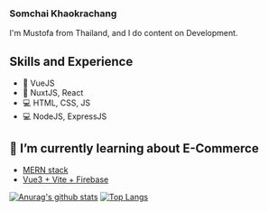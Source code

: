 ### Somchai Khaokrachang

I'm Mustofa from Thailand, and I do content on Development.

## Skills and Experience
* 📱 VueJS
* 📱 NuxtJS, React
* 💻 HTML, CSS, JS
* 💻 NodeJS, ExpressJS

## 🌱 I’m currently learning about E-Commerce
- [MERN stack](https://github.com/somchai3310/MERN)
- [Vue3 + Vite + Firebase](https://github.com/somchai3310/vue-firebase-e-commerce)

[![Anurag's github stats](https://github-readme-stats.vercel.app/api?username=somchai3310)](https://github.com/anuraghazra/github-readme-stats)
[![Top Langs](https://github-readme-stats.vercel.app/api/top-langs/?username=somchai3310)](https://github.com/anuraghazra/github-readme-stats)


<!--
**somchai3310/somchai3310** is a ✨ _special_ ✨ repository because its `README.md` (this file) appears on your GitHub profile.

Here are some ideas to get you started:

- 🔭 I’m currently working on ...
- 🌱 I’m currently learning ...
- 👯 I’m looking to collaborate on ...
- 🤔 I’m looking for help with ...
- 💬 Ask me about ...
- 📫 How to reach me: ...
- 😄 Pronouns: ...
- ⚡ Fun fact: ...
-->
